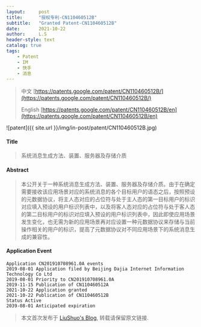 ```yaml
---
layout:     post
title:      "授权专利-CN110460512B"
subtitle:   "Granted Patent-CN110460512B"
date:       2021-10-22
author:     L.S
header-style: text
catalog: true
tags:
    - Patent
    - IM
    - 快手
    - 消息
---
```

> 中文 [https://patents.google.com/patent/CN110460512B/](https://patents.google.com/patent/CN110460512B/)
>
> English [https://patents.google.com/patent/CN110460512B/en](https://patents.google.com/patent/CN110460512B/en)

![patent]({{ site.url }}/img/in-post/patent/CN110460512B.jpg)
#### Title
> 系统消息生成方法、装置、服务器及存储介质

















#### Abstract
> 本公开关于一种系统消息生成方法、装置、服务器及存储介质。由于在确定需要接收该应用场景对应的系统消息的各个目标用户的语态之后，按照预设的元数据协议，将主人态对应的占位符与处于主人态的第一目标用户的标识对应填入预设的用户标识列表中，以及将客人态对应的占位符与处于客人态的第二目标用户的标识对应填入预设的用户标识列表中，因此即使应用场景发生变化，也无需为新的应用场景再对应设置一种元数据协议来存储与当前操作相关的用户的标识，提高了元数据协议对不同应用场景下的系统消息生成的兼容性。

















#### Application Event
```
Application CN201910708961.0A events 
2019-08-01 Application filed by Beijing Dajia Internet Information Technology Co Ltd
2019-08-01 Priority to CN201910708961.0A
2019-11-15 Publication of CN110460512A
2021-10-22 Application granted
2021-10-22 Publication of CN110460512B
Status Active
2039-08-01 Anticipated expiration
```
> 本文首次发布于 [LiuShuo's Blog](https://liushuo.me), 
转载请保留原文链接.

